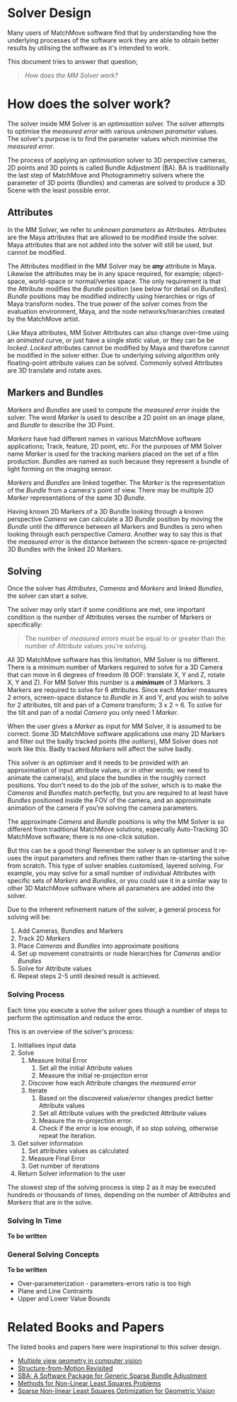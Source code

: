 # Solver Design

Many users of MatchMove software find that by understanding how the underlying
processes of the software work they are able to obtain better results by
utilising the software as it's intended to work.

This document tries to answer that question;
> _How does the MM Solver work?_

# How does the solver work?

The solver inside MM Solver is an _optimisation_ solver. The solver attempts to
optimise the _measured error_ with various _unknown parameter_ values. The
solver's purpose is to find the parameter values which minimise the _measured
error_.

The process of applying an _optimisation_ solver to 3D perspective cameras, 2D
points and 3D points is called Bundle Adjustment (BA). BA is traditionally the
last step of MatchMove and Photogrammetry solvers where the parameter of 3D
points (Bundles) and cameras are solved to produce a 3D Scene with the least
possible error.

## Attributes 

In the MM Solver, we refer to _unknown parameters_ as Attributes. Attributes
are the Maya attributes that are allowed to be modified inside the solver.
Maya attributes that are not added into the solver will still be used, but
cannot be modified.

The Attributes modified in the MM Solver may be ***any*** attribute in Maya.
Likewise the attributes may be in any space required, for example;
object-space, world-space or normal/vertex space. The only requirement is that
the Attribute modifies the _Bundle_ position (see below for detail on
_Bundles_). _Bundle_ positions may be modified indirectly using hierarchies or
rigs of Maya transform nodes. The true power of the solver comes from the
evaluation environment, Maya, and the node networks/hierarchies created by the
MatchMove artist.

Like Maya attributes, MM Solver Attributes can also change over-time using an
_animated_ curve, or just have a single _static_ value, or they can be be
_locked_. _Locked_ attributes cannot be modified by Maya and therefore cannot
be modified in the solver either. Due to underlying solving algorithm only
floating-point attribute values can be solved. Commonly solved Attributes are
3D translate and rotate axes.

## Markers and Bundles

_Markers_ and _Bundles_ are used to compute the _measured error_ inside the
solver. The word _Marker_ is used to describe a 2D point on an image plane, and
_Bundle_ to describe the 3D Point.
 
 _Markers_ have had different names in various MatchMove software applications;
 Track, feature, 2D point, etc. For the purposes of MM Solver name _Marker_ is
 used for the tracking markers placed on the set of a film production.
 _Bundles_ are named as such because they represent a bundle of light forming
 on the imaging sensor.

_Markers_ and _Bundles_ are linked together. The _Marker_ is the representation
of the _Bundle_ from a camera's point of view. There may be multiple 2D
_Marker_ representations of the same 3D _Bundle_. 

Having known 2D Markers of a 3D Bundle looking through a known perspective
_Camera_ we can calculate a 3D _Bundle_ position by moving the _Bundle_ until
the difference between all Markers and Bundles is zero when looking through
each perspective _Camera_. Another way to say this is that the _measured error_
is the distance between the screen-space re-projected 3D Bundles with the
linked 2D Markers.

## Solving

Once the solver has _Attributes_, _Cameras_ and _Markers_ and linked _Bundles_,
the solver can start a solve.

The solver may only start if some conditions are met, one important condition
is the number of Attributes verses the number of Markers or specifically:
> The number of _measured errors_ must be equal to or greater than the number
> of _Attribute_ values you're solving.

All 3D MatchMove software has this limitation, MM Solver is no different. There
is a minimum number of Markers required to solve for a 3D Camera that can move
in 6 degrees of freedom (6 DOF: translate X, Y and Z, rotate X, Y and Z). For
MM Solver this number is a ***minimum*** of 3 Markers. 3 Markers are required
to solve for 6 attributes. Since each _Marker_ measures 2 errors, screen-space
distance to _Bundle_ in X and Y, and you wish to solve for 2 attributes, tilt
and pan of a _Camera_ transform; 3 x 2 = 6. To solve for the tilt and pan of a
nodal _Camera_ you only need 1 _Marker_. 

When the user gives a _Marker_ as input for MM Solver, it is assumed to be
correct. Some 3D MatchMove software applications use many 2D Markers and filter
out the badly tracked points (the _outliers_), MM Solver does not work like
this. Badly tracked _Markers_ will affect the solve badly.

This solver is an optimiser and it needs to be provided with an approximation
of input attribute values, or in other words; we need to animate the camera(s),
and place the bundles in the roughly correct positions. You don't need to do
the job of the solver, which is to make the _Cameras_ and _Bundles_ match
perfectly, but you are required to at least have _Bundles_ positioned inside
the FOV of the camera, and an approximate animation of the camera if you're
solving the camera parameters. 

The approximate _Camera_ and _Bundle_ positions is why the MM Solver is so
different from traditional MatchMove solutions, especially Auto-Tracking 3D
MatchMove software; there is no one-click solution.

But this can be a good thing! Remember the solver is an optimiser and it
re-uses the input parameters and refines them rather than re-starting the solve
from scratch. This type of solver enables customised, layered solving. For
example, you may solve for a small number of individual Attributes with
specific sets of _Markers_ and _Bundles_, or you could use it in a similar way
to other 3D MatchMove software where all parameters are added into the solver.

Due to the inherent refinement nature of the solver, a general process for
solving will be:
1. Add Cameras, Bundles and Markers
2. Track 2D _Markers_
3. Place _Cameras_ and _Bundles_ into approximate positions
4. Set up movement constraints or node hierarchies for _Cameras_ and/or _Bundles_ 
5. Solve for Attribute values
6. Repeat steps 2-5 until desired result is achieved.

### Solving Process

Each time you execute a solve the solver goes though a number of steps to
perform the optimisation and reduce the error.

This is an overview of the solver's process:
1. Initialises input data
2. Solve
   1. Measure Initial Error
      1. Set all the initial Attribute values
      2. Measure the initial re-projection error 
   2. Discover how each Attribute changes the _measured error_
   3. Iterate
      1. Based on the discovered value/error changes predict better Attribute values
      2. Set all Attribute values with the predicted Attribute values 
      3. Measure the re-projection error.
      4. Check if the error is low enough, if so stop solving, otherwise repeat
         the iteration.
3. Get solver information
   1. Set attributes values as calculated 
   2. Measure Final Error
   3. Get number of iterations
4. Return Solver information to the user

The slowest step of the solving process is step 2 as it may be executed
hundreds or thousands of times, depending on the number of _Attributes_ and
_Markers_ that are in the solve.

### Solving In Time

**To be written**

### General Solving Concepts

**To be written**

- Over-parameterization - parameters-errors ratio is too high
- Plane and Line Contraints
- Upper and Lower Value Bounds

# Related Books and Papers

The listed books and papers here were inspirational to this solver design.

- [Multiple view geometry in computer vision](http://www.robots.ox.ac.uk/~vgg/hzbook/)
- [Structure-from-Motion Revisited](https://demuc.de/papers/schoenberger2016sfm.pdf)
- [SBA: A Software Package for Generic
 Sparse Bundle Adjustment](http://users.ics.forth.gr/~lourakis/sba/sba-toms.pdf)
- [Methods for Non-Linear Least Squares Problems](http://www.imm.dtu.dk/pubdb/views/edoc_download.php/3215/pdf/imm3215.pdf)
- [Sparse Non-linear Least Squares Optimization
   for Geometric Vision](http://users.ics.forth.gr/~lourakis/sparseLM/sparselm_eccv10.pdf)

